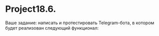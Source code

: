 # Project18.6.
Ваше задание: написать и протестировать Telegram-бота, в котором будет реализован следующий функционал:
